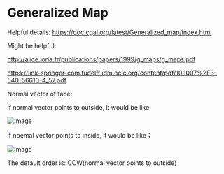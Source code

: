 # Generalized Map
Helpful details: https://doc.cgal.org/latest/Generalized_map/index.html

Might be helpful: 

http://alice.loria.fr/publications/papers/1999/g_maps/g_maps.pdf

https://link-springer-com.tudelft.idm.oclc.org/content/pdf/10.1007%2F3-540-56610-4_57.pdf

Normal vector of face:

if normal vector points to outside, it would be like:

![image](https://user-images.githubusercontent.com/72781910/154854866-1170e422-36dc-4677-9b36-bf62fd0f796b.png)

if noemal vector points to inside, it would be like；

![image](https://user-images.githubusercontent.com/72781910/154854881-da2c5ab8-23e7-429e-8a86-f271523dd3ab.png)

The default order is: CCW(normal vector points to outside)
